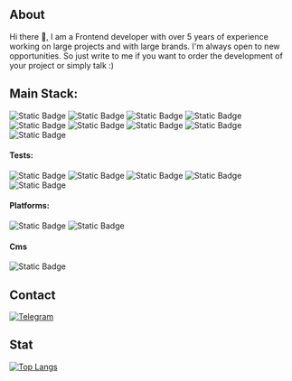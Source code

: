 ## About

Hi there 👋, I am a Frontend developer with over 5 years of experience working on large projects and with large brands. I'm always open to new opportunities. So just write to me if you want to order the development of your project or simply talk :)

## Main Stack:

![Static Badge](https://img.shields.io/badge/TS-%231a1a1a?style=for-the-badge&logo=Typescript)
![Static Badge](https://img.shields.io/badge/Vue.js-%231a1a1a?style=for-the-badge&logo=vue.js)
![Static Badge](https://img.shields.io/badge/Nuxt-%231a1a1a?style=for-the-badge&logo=Nuxt.js)
![Static Badge](https://img.shields.io/badge/Node.js-%231a1a1a?style=for-the-badge&logo=node.js)
![Static Badge](https://img.shields.io/badge/Tailwind-%231a1a1a?style=for-the-badge&logo=TailwindCSS)
![Static Badge](https://img.shields.io/badge/Sass-%231a1a1a?style=for-the-badge&logo=sass)
![Static Badge](https://img.shields.io/badge/MongoDB-%231a1a1a?style=for-the-badge&logo=MongoDB)
![Static Badge](https://img.shields.io/badge/MySQL-%231a1a1a?style=for-the-badge&logo=MySQL)
![Static Badge](https://img.shields.io/badge/Grammy.js-%231a1a1a?style=for-the-badge&logo=Grammy.js)

#### Tests: 
![Static Badge](https://img.shields.io/badge/Jest-%231a1a1a?style=for-the-badge&logo=Jest)
![Static Badge](https://img.shields.io/badge/Playwright-%231a1a1a?style=for-the-badge&logo=Playwright)
![Static Badge](https://img.shields.io/badge/Cypress-%231a1a1a?style=for-the-badge&logo=Cypress)
![Static Badge](https://img.shields.io/badge/Ava-%231a1a1a?style=for-the-badge&logo=Avajs)
![Static Badge](https://img.shields.io/badge/storybook-%231a1a1a?style=for-the-badge&logo=storybook)

#### Platforms:
![Static Badge](https://img.shields.io/badge/Firebase-%231a1a1a?style=for-the-badge&logo=Firebase)
![Static Badge](https://img.shields.io/badge/AWS-%231a1a1a?style=for-the-badge&logo=aws)

#### Cms
![Static Badge](https://img.shields.io/badge/Directus-%231a1a1a?style=for-the-badge&logo=Directus)

## Contact
[![Telegram](https://img.shields.io/badge/Telegram-000000?style=for-the-badge&logo=telegram)](https://t.me/igorishere)

## Stat
[![Top Langs](https://github-readme-stats.vercel.app/api/top-langs/?username=74Genesis&layout=compact&theme=dark)](https://github.com/anuraghazra/github-readme-stats)
